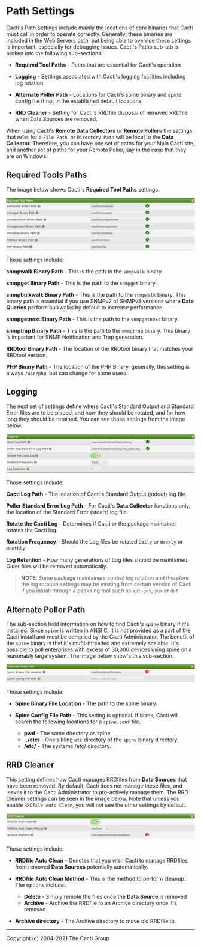 # Path Settings

Cacti's Path Settings include mainly the locations of core binaries that
Cacti must call in order to operate correctly.  Generally, these binaries
are included in the Web Servers path, but being able to override these
settings is important, especially for debugging issues.  Cacti's Paths
sub-tab is broken into the following sub-sections:

- **Required Tool Paths** - Paths that are essential for Cacti's operation

- **Logging** - Settings associated with Cacti's logging facilities
  including log rotation

- **Alternate Poller Path** - Locations for Cacti's spine binary and spine
  config file if not in the established default locations

- **RRD Cleaner** - Setting for Cacti's RRDfile disposal of removed RRDfile
  when Data Sources are removed.

When using Cacti's **Remote Data Collectors** or **Remote Pollers** the
settings that refer for a `File Path`, or `Directory Path` will be local
to the **Data Collector**.  Therefore, you can have one set of paths for
your Main Cacti site, and another set of paths for your Remote Poller,
say in the case that they are on Windows.

## Required Tools Paths

The image below shows Cacti's **Required Tool Paths** settings.

![Required Tools Paths](images/settings-paths-required.png)

Those settings include:

**snmpwalk Binary Path** - This is the path to the `snmpwalk` binary.

**snmpget Binary Path** - This is the path to the `snmpget` binary.

**snmpbulkwalk Binary Path** - This is the path to the `snmpwalk` binary.  This binary
path is essential if you use SNMPv2 of SNMPv3 versions where **Data Queries** perform
bulkwalks by default to increase performance.

**snmpgetnext Binary Path** - This is the path to the `snmpgetnext` binary.

**snmptrap Binary Path** - This is the path to the `snmptrap` binary.  This binary
is important for SNMP Notification and Trap generation.

**RRDtool Binary Path** - The location of the RRDtool binary that matches your
RRDtool version.

**PHP Binary Path** - The location of the PHP Binary, generally, this setting is
always `/usr/php`, but can change for some users.

## Logging

The next set of settings define where Cacti's Standard Output and Standard
Error files are to be placed, and how they should be rotated, and for how
long they should be retained.  You can see those settings from the image below.

![Logfile Settings](images/settings-paths-logging.png)

Those settings include:

**Cacti Log Path** - The location of Cacti's Standard Output (stdout) log file.

**Poller Standard Error Log Path** - For Cacti's **Data Collector** functions only,
the location of the Standard Error (stderr) log file.

**Rotate the Cacti Log**  - Determines if Cacti or the package maintainer rotates
the Cacti log.

**Rotation Frequency** - Should the Log files be rotated `Daily` or `Weekly`
or `Monthly`

**Log Retention** - How many generations of Log files should be maintained.
Older files will be removed automatically.

> **NOTE**: Some package maintainers control log rotation and therefore the log
> rotation settings may be missing from certain version of Cacti if you install
> through a packaing tool such as `apt-get`, `yum` or `dnf`

## Alternate Poller Path

The sub-section hold information on how to find Cacti's `spine` binary if it's
installed.  Since `spine` is written in ANSI C, it is not provided as a part of
the Cacti install and must be compiled by the Cacti Administrator.  The benefit
of the `spine` binary is that it's mufti-threaded and extremely scalable.
It's possible to poll enterprises with excess of 30,000 devices using spine on
a reasonably large system.  The image below show's this sub-section.

![Alternate Poller Path](images/settings-paths-alternate.png)

Those settings include:

- **Spine Binary File Location** - The path to the spine binary.

- **Spine Config File Path** - This setting is optional.  If blank, Cacti will
  search the following locations for a `spine.conf` file.

   - **pwd** - The same directory as spine
   - **../etc/** - One sibling `etc` directory of the `spine` binary directory.
   - **/etc/** - The systems /etc/ directory.

## RRD Cleaner

This setting defines how Cacti manages RRDfiles from **Data Sources** that have
been removed.  By default, Cacti does not manage these files, and leaves it to
the Cacti Administrator to pro-actively manage them.  The RRD Cleaner settings
can be seen in the image below.  Note that unless you enable
`RRDfile Auto Clean`, you will not see the other settings by default.

![RRD Cleaner](images/settings-paths-rrd-cleaner.png)

Those settings include:

- **RRDfile Auto Clean** - Denotes that you wish Cacti to manage RRDfiles from
  removed **Data Sources** potentially automatically.

- **RRDfile Auto Clean Method** - This is the method to perform cleanup.  The
  options include:

   - **Delete** - Simply remote the files once the **Data Source** is removed
   - **Archive** - Archive the RRDfile to an Archive directory once it's removed.

- **Archive directory** - The Archive directory to move old RRDfile to.

---
Copyright (c) 2004-2021 The Cacti Group
